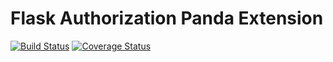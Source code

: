 Flask Authorization Panda Extension
=========================
[![Build Status](https://travis-ci.org/eikonomega/flask-authorization-panda.svg)](https://travis-ci.org/eikonomega/flask-authorization-panda)
[![Coverage Status](https://coveralls.io/repos/eikonomega/flask-authorization-panda/badge.png?branch=master)](https://coveralls.io/r/eikonomega/flask-authorization-panda?branch=master)

